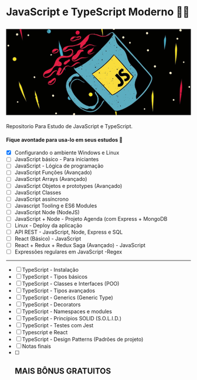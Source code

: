 # JavaScript e TypeScript Moderno :woman_technologist:
![foto](js.jpg)
--
Repositorio Para Estudo de JavaScript e TypeScript.

#### Fique avontade para usa-lo em seus estudos :book:

- [x] Configurando o ambiente Windows e Linux
- [ ] JavaScript básico - Para iniciantes
- [ ] JavaScript - Lógica de programação
- [ ] JavaScript Funções (Avançado)
- [ ] JavaScript Arrays (Avançado)
- [ ] JavaScript Objetos e prototypes (Avançado)
- [ ] JavaScript Classes
- [ ] JavaScript assíncrono
- [ ] Javascript Tooling e ES6 Modules
- [ ] JavaScript Node (NodeJS)
- [ ] JavaScript + Node - Projeto Agenda (com Express + MongoDB
- [ ] Linux - Deploy da aplicação
- [ ] API REST - JavaScript, Node, Express e SQL
- [ ] React (Básico) - JavaScript
- [ ] React + Redux + Redux Saga (Avançado) - JavaScript
- [ ] Expressões regulares em JavaScript -Regex
***
- [ ] TypeScript - Instalação
- [ ] TypeScript - Tipos básicos
- [ ] TypeScript - Classes e Interfaces (POO)
- [ ] TypeScript - Tipos avançados
- [ ] TypeScript - Generics (Generic Type)
- [ ] TypeScript - Decorators
- [ ] TypeScript - Namespaces e modules
- [ ] TypeScript - Princípios SOLID (S.O.L.I.D.)
- [ ] TypeScript - Testes com Jest
- [ ] Typescript e React
- [ ] TypeScript - Design Patterns (Padrões de projeto)
- [ ] Notas finais
- [ ] ## MAIS BÔNUS GRATUITOS ##
